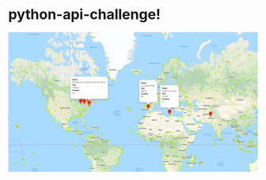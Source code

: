 # python-api-challenge!

![heat map](https://github.com/Rlizaran/python-api-challenge/blob/main/Images/heat%20map.PNG)
